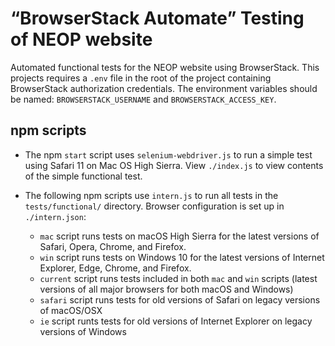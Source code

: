 # “BrowserStack Automate” Testing of NEOP website

Automated functional tests for the NEOP website using BrowserStack. This projects requires a `.env` file in the root of the project containing BrowserStack authorization credentials. The environment variables should be named: `BROWSERSTACK_USERNAME` and `BROWSERSTACK_ACCESS_KEY`.

## npm scripts
- The npm `start` script uses `selenium-webdriver.js` to run a simple test using Safari 11 on Mac OS High Sierra. View `./index.js` to view contents of the simple functional test.

- The following npm scripts use `intern.js` to run all tests in the `tests/functional/` directory. Browser configuration is set up in `./intern.json`:
  - `mac` script runs tests on macOS High Sierra for the latest versions of Safari, Opera, Chrome, and Firefox.
  - `win` script runs tests on Windows 10 for the latest versions of Internet Explorer, Edge, Chrome, and Firefox.
  - `current` script runs tests included in both `mac` and `win` scripts (latest versions of all major browsers for both macOS and Windows)
  - `safari` script runs tests for old versions of Safari on legacy versions of macOS/OSX
  - `ie` script runts tests for old versions of Internet Explorer on legacy versions of Windows
